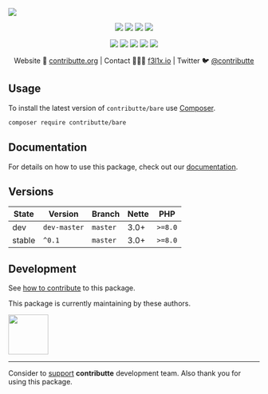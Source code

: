 ![](https://heatbadger.now.sh/github/readme/contributte/bare/)

<p align=center>
  <a href="https://github.com/contributte/bare/actions"><img src="https://badgen.net/github/checks/contributte/bare/master"></a>
  <a href="https://coveralls.io/r/contributte/bare"><img src="https://badgen.net/coveralls/c/github/contributte/bare"></a>
  <a href="https://packagist.org/packages/contributte/bare"><img src="https://badgen.net/packagist/dm/contributte/bare"></a>
  <a href="https://packagist.org/packages/contributte/bare"><img src="https://badgen.net/packagist/v/contributte/bare"></a>
</p>
<p align=center>
  <a href="https://packagist.org/packages/contributte/bare"><img src="https://badgen.net/packagist/php/contributte/bare"></a>
  <a href="https://github.com/contributte/bare"><img src="https://badgen.net/github/license/contributte/bare"></a>
  <a href="https://bit.ly/ctteg"><img src="https://badgen.net/badge/support/gitter/cyan"></a>
  <a href="https://bit.ly/cttfo"><img src="https://badgen.net/badge/support/forum/yellow"></a>
  <a href="https://contributte.org/partners.html"><img src="https://badgen.net/badge/sponsor/donations/F96854"></a>
</p>

<p align=center>
Website 🚀 <a href="https://contributte.org">contributte.org</a> | Contact 👨🏻‍💻 <a href="https://f3l1x.io">f3l1x.io</a> | Twitter 🐦 <a href="https://twitter.com/contributte">@contributte</a>
</p>

## Usage

To install the latest version of `contributte/bare` use [Composer](https://getcomposer.org).

```bash
composer require contributte/bare
```

## Documentation

For details on how to use this package, check out our [documentation](.docs).

## Versions

| State       | Version       | Branch   | Nette | PHP     |
|-------------|---------------|----------|-------|---------|
| dev         | `dev-master`  | `master` | 3.0+  | `>=8.0` |
| stable      | `^0.1`        | `master` | 3.0+  | `>=8.0` |

## Development

See [how to contribute](https://contributte.org/contributing.html) to this package.

This package is currently maintaining by these authors.

<a href="https://github.com/f3l1x">
  <img width="80" height="80" src="https://avatars2.githubusercontent.com/u/538058?v=3&s=80">
</a>

-----

Consider to [support](https://contributte.org/partners.html) **contributte** development team.
Also thank you for using this package.
